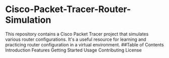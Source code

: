 # Cisco-Packet-Tracer-Router-Simulation
This repository contains a Cisco Packet Tracer project that simulates various router configurations. It's a useful resource for learning and practicing router configuration in a virtual environment.
##Table of Contents
<list>Introduction
Features
Getting Started
Usage
Contributing
License</list>
